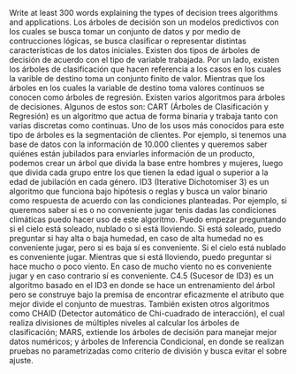 Write at least 300 words explaining the types of decision trees algorithms and applications.
Los árboles de decisión son un modelos predictivos con los cuales se busca tomar un conjunto de datos y por medio de contrucciones lógicas, se busca clasificar o representar distintas características de los datos iniciales. Existen dos tipos de árboles de decisión de acuerdo con el tipo de variable trabajada. Por un lado, existen los árboles de clasificación que hacen referencia a los casos en los cuales la varible de destino toma un conjunto finito de valor. Mientras que los árboles en los cuales la variable de destino toma valores continuos se conocen como árboles de regresión.
Existen varios algoritmos para árboles de decisiones. Algunos de estos son:
CART (Árboles de Clasificación y Regresión) es un algoritmo que actua de forma binaria y trabaja tanto con varias discretas como continuas. Uno de los usos más conocidos para este tipo de árboles es la segmentación de clientes. Por ejemplo, si tenemos una base de datos con la información de 10.000 clientes y queremos saber quiénes están jubilados para enviarles información de un producto, podemos crear un árbol que divida la base entre hombres y mujeres, luego que divida cada grupo entre los que tienen la edad igual o superior a la edad de jubilación en cada género.
ID3 (Iterative Dichotomiser 3) es un algoritmo que funciona bajo hipótesis o reglas y busca un valor binario como respuesta de acuerdo con las condiciones planteadas. Por ejemplo, si queremos saber si es o no conveniente jugar tenis dadas las condiciones climáticas puedo hacer uso de este algoritmo. Puedo empezar preguntando si el cielo está soleado, nublado o si está lloviendo. Si está soleado, puedo preguntar si hay alta o baja humedad, en caso de alta humedad no es conveniente jugar, pero si es baja sí es conveniente. Si el cielo está nublado es conveniente jugar. Mientras que si está lloviendo, puedo preguntar si hace mucho o poco viento. En caso de mucho viento no es conveniente jugar y en caso contrario sí es conveniente.
C4.5 (Sucesor de ID3) es un algoritmo basado en el ID3 en donde se hace un entrenamiento del árbol pero se construye bajo la premisa de encontrar eficazmente el atributo que mejor divide el conjunto de muestras.
También existen otros algoritmos como CHAID (Detector automático de Chi-cuadrado de interacción), el cual realiza divisiones de múltiples niveles al calcular los árboles de clasificación; MARS, extiende los árboles de decisión para manejar mejor datos numéricos; y árboles de Inferencia Condicional, en donde se realizan pruebas no parametrizadas como criterio de división y busca evitar el sobre ajuste.
